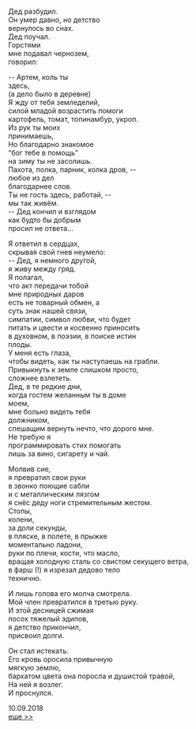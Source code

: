 Дед разбудил.  
Он умер давно, но детство  
вернулось во снах.  
Дед поучал.  
Горстями   
мне подавал чернозем,  
говорил:  

-- Артем, коль ты   
здесь,  
(а дело было в деревне)  
Я жду от тебя земледелий,  
силой младой возрастить помоги  
картофель, томат, топинамбур, укроп.  
Из рук ты моих   
принимаешь,   
Но благодарно знакомое    
“бог тебе в помощь”  
на зиму ты не засолишь.  
Пахота, полка, парник, колка дров, --   
любое из дел  
благодарнее слов.  
Ты не гость здесь, работай, --  
мы так живём.  
-- Дед кончил и взглядом   
как будто бы добрым   
просил не ответа...  
  
Я ответил в сердцах,  
скрывая свой гнев неумело:  
-- Дед, я немного другой,  
я живу между гряд.  
Я полагал,   
что акт передачи тобой  
мне природных даров   
есть не товарный обмен, а   
суть знак нашей связи,   
симпатии, символ любви, что будет  
питать и цвести и косвенно приносить   
в духовном, в поэзии, в поиске истин   
плоды.  
У меня есть глаза,   
чтобы видеть, как ты наступаешь на грабли.  
Привыкнуть к земле слишком просто,  
сложнее взлететь.  
Дед, в те редкие дни,   
когда гостем желанным ты в доме  
моем,  
мне больно видеть тебя  
должником,  
спешащим вернуть нечто, что дорого мне.    
Не требую я  
программировать стих помогать   
лишь за вино, сигарету и чай.  


Молвив сие,  
я превратил свои руки   
в звонко поющие сабли  
и c металлическим лязгом  
я снёс деду ноги стремительным жестом.  
Стопы,  
колени,  
за доли секунды,  
в пляске, в полете, в прыжке  
моментально ладони,  
руки по плечи, кости, что масло,  
вращая холодную сталь со свистом секущего ветра,   
в фарш (!) 
я изрезал дедово тело   
технично.  

И лишь голова его молча смотрела.  
Мой член превратился в третью руку.  
И этой десницей сжимая  
посох тяжелый эдипов,  
я детство прикончил,  
присвоил долги.  

Он стал истекать.  
Его кровь оросила привычную  
мягкую землю,   
бархатом цвета она поросла и душистой травой,  
На ней я возлег.  
И проснулся.  


10.09.2018  
[еще >>](http://text.zaborskiy.org/)  
